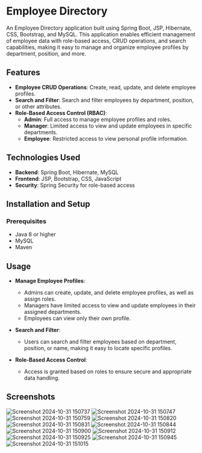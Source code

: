 # Employee Directory

An Employee Directory application built using Spring Boot, JSP, Hibernate, CSS, Bootstrap, and MySQL. This application enables efficient management of employee data with role-based access, CRUD operations, and search capabilities, making it easy to manage and organize employee profiles by department, position, and more.

## Features

- **Employee CRUD Operations**: Create, read, update, and delete employee profiles.
- **Search and Filter**: Search and filter employees by department, position, or other attributes.
- **Role-Based Access Control (RBAC)**:
  - **Admin**: Full access to manage employee profiles and roles.
  - **Manager**: Limited access to view and update employees in specific departments.
  - **Employee**: Restricted access to view personal profile information.

## Technologies Used

- **Backend**: Spring Boot, Hibernate, MySQL
- **Frontend**: JSP, Bootstrap, CSS, JavaScript
- **Security**: Spring Security for role-based access

## Installation and Setup

### Prerequisites

- Java 8 or higher
- MySQL
- Maven

## Usage

- **Manage Employee Profiles**:
  - Admins can create, update, and delete employee profiles, as well as assign roles.
  - Managers have limited access to view and update employees in their assigned departments.
  - Employees can view only their own profile.

- **Search and Filter**:
  - Users can search and filter employees based on department, position, or name, making it easy to locate specific profiles.

- **Role-Based Access Control**:
  - Access is granted based on roles to ensure secure and appropriate data handling.

## Screenshots


![Screenshot 2024-10-31 150737](https://github.com/user-attachments/assets/f67e87ed-c2ff-484b-9801-50bc32953b76)
![Screenshot 2024-10-31 150747](https://github.com/user-attachments/assets/52d6bdf5-cdb2-4546-9a28-fc310f56e3dc)
![Screenshot 2024-10-31 150759](https://github.com/user-attachments/assets/12e0da6e-99fd-437d-b86c-a8e507ac13b3)
![Screenshot 2024-10-31 150820](https://github.com/user-attachments/assets/2c8b63b2-e23e-4873-850c-9306e4cb6bdb)
![Screenshot 2024-10-31 150831](https://github.com/user-attachments/assets/2c9db0fc-b9e3-464c-93d8-5585c33b4cae)
![Screenshot 2024-10-31 150844](https://github.com/user-attachments/assets/37e0a7fb-fa8d-4e54-9721-fe643ecf8f8a)
![Screenshot 2024-10-31 150900](https://github.com/user-attachments/assets/5566a3a5-fd72-4236-89a3-ff914279c028)
![Screenshot 2024-10-31 150912](https://github.com/user-attachments/assets/9ee615a3-ab8a-474a-ad1a-6bd023953405)
![Screenshot 2024-10-31 150925](https://github.com/user-attachments/assets/8e9bc0d4-777d-4174-a3ec-b3b00e99dabf)
![Screenshot 2024-10-31 150945](https://github.com/user-attachments/assets/51460d30-54b0-4b4d-a247-d0ffb256902e)
![Screenshot 2024-10-31 151015](https://github.com/user-attachments/assets/5010f491-313f-4b6d-b009-aad4057a12bc)
